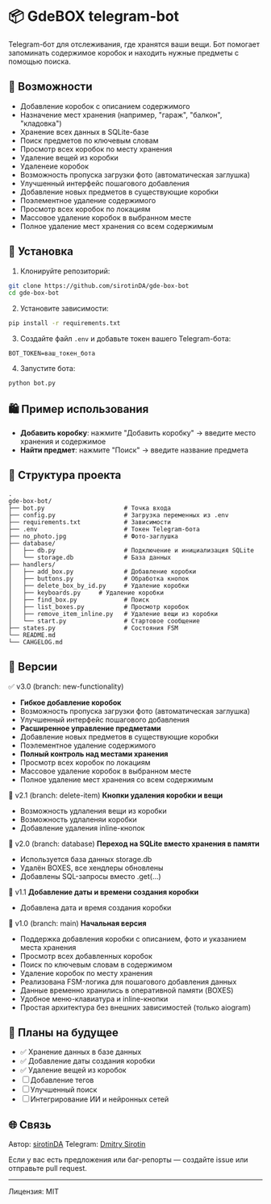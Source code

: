 # 📦 GdeBOX telegram-bot

Telegram-бот для отслеживания, где хранятся ваши вещи. Бот помогает запоминать содержимое коробок и находить нужные предметы с помощью поиска.

## 🚀 Возможности

- Добавление коробок с описанием содержимого
- Назначение мест хранения (например, "гараж", "балкон", "кладовка")
- Хранение всех данных в SQLite-базе
- Поиск предметов по ключевым словам
- Просмотр всех коробок по месту хранения
- Удаление вещей из коробки
- Удаленеие коробок
- Возможность пропуска загрузки фото (автоматическая заглушка)  
- Улучшенный интерфейс пошагового добавления 
- Добавление новых предметов в существующие коробки  
- Поэлементное удаление содержимого
- Просмотр всех коробок по локациям  
- Массовое удаление коробок в выбранном месте  
- Полное удаление мест хранения со всем содержимым

## 💠 Установка

1. Клонируйте репозиторий:

```bash
git clone https://github.com/sirotinDA/gde-box-bot
cd gde-box-bot
```

2. Установите зависимости:

```bash
pip install -r requirements.txt
```

3. Создайте файл `.env` и добавьте токен вашего Telegram-бота:

```env
BOT_TOKEN=ваш_токен_бота
```

4. Запустите бота:

```bash
python bot.py
```

## 🛍 Пример использования

- **Добавить коробку**: нажмите "Добавить коробку" → введите место хранения и содержимое
- **Найти предмет**: нажмите "Поиск" → введите название предмета

## 📂 Структура проекта

```
.
gde-box-bot/
├── bot.py                      # Точка входа
├── config.py                   # Загрузка переменных из .env
├── requirements.txt            # Зависимости
├── .env                        # Токен Telegram-бота
├── no_photo.jpg                # Фото-заглушка
├── database/
│   ├── db.py                   # Подключение и инициализация SQLite
│   └── storage.db              # База данных
├── handlers/
│   ├── add_box.py              # Добавление коробки
│   ├── buttons.py              # Обработка кнопок
│   ├── delete_box_by_id.py     # Удаление коробки
│   ├── keyboards.py     # Удаление коробки
│   ├── find_box.py             # Поиск
│   ├── list_boxes.py           # Просмотр коробок
│   ├── remove_item_inline.py   # Удаление вещи из коробки
│   └── start.py                # Стартовое сообщение
├── states.py                   # Состояния FSM
└── README.md
└── CAHGELOG.md
```

## 🔁 Версии

✅ v3.0 (branch: new-functionality)
- **Гибкое добавление коробок** 
- Возможность пропуска загрузки фото (автоматическая заглушка)
- Улучшенный интерфейс пошагового добавления
- **Расширенное управление предметами**
- Добавление новых предметов в существующие коробки  
- Поэлементное удаление содержимого
- **Полный контроль над местами хранения**  
- Просмотр всех коробок по локациям  
- Массовое удаление коробок в выбранном месте  
- Полное удаление мест хранения со всем содержимым

🔁 v2.1 (branch: delete-item)
**Кнопки удаления коробки и вещи**

- Возможность удлаления вещи из коробки
- Возможность удлаленяи коробки
- Добавление удаления inline-кнопок

🔁 v2.0 (branch: database)
**Переход на SQLite вместо хранения в памяти**

- Используется база данных storage.db
- Удалён BOXES, все хендлеры обновлены
- Добавлены SQL-запросы вместо .get(...)

🔁 v1.1 
**Добавление даты и времени создания коробки**

- Добавлена дата и время создания коробки

🔁 v1.0 (branch: main)
**Начальная версия**

- Поддержка добавления коробки с описанием, фото и указанием места хранения
- Просмотр всех добавленных коробок
- Поиск по ключевым словам в содержимом
- Удаление коробок по месту хранения
- Реализована FSM-логика для пошагового добавления данных
- Данные временно хранились в оперативной памяти (BOXES)
- Удобное меню-клавиатура и inline-кнопки
- Простая архитектура без внешних зависимостей (только aiogram)

## 📅 Планы на будущее

- ✅ Хранение данных в базе данных
- ✅ Добавление даты создания коробки
- ✅ Удаление вещей из коробок
- ☐  Добавление тегов
- ☐  Улучшенный поиск
- ☐  Интегрирование ИИ и нейронных сетей

## 🌐 Связь

Автор: [sirotinDA](https://github.com/sirotinDA)
Telegram: [Dmitry Sirotin](https://t.me/sirotinDA)

Если у вас есть предложения или баг-репорты — создайте issue или отправьте pull request.

---

Лицензия: MIT
